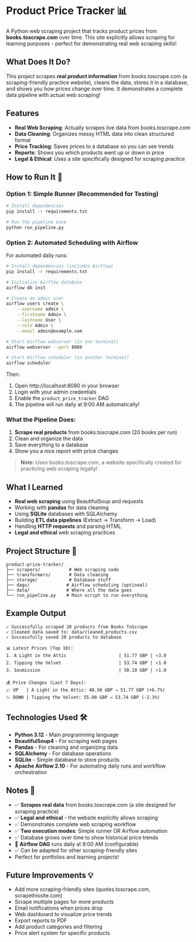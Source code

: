 # Product Price Tracker 📊

A Python web scraping project that tracks product prices from **books.toscrape.com** over time. This site explicitly allows scraping for learning purposes - perfect for demonstrating real web scraping skills!

## What Does It Do?

This project scrapes **real product information** from books.toscrape.com (a scraping-friendly practice website), cleans the data, stores it in a database, and shows you how prices change over time. It demonstrates a complete data pipeline with actual web scraping!

## Features

- **Real Web Scraping**: Actually scrapes live data from books.toscrape.com
- **Data Cleaning**: Organizes messy HTML data into clean structured format
- **Price Tracking**: Saves prices to a database so you can see trends
- **Reports**: Shows you which products went up or down in price
- **Legal & Ethical**: Uses a site specifically designed for scraping practice

## How to Run It 🚀

### Option 1: Simple Runner (Recommended for Testing)

```bash
# Install dependencies
pip install -r requirements.txt

# Run the pipeline once
python run_pipeline.py
```

### Option 2: Automated Scheduling with Airflow

For automated daily runs:

```bash
# Install dependencies (includes Airflow)
pip install -r requirements.txt

# Initialize Airflow database
airflow db init

# Create an admin user
airflow users create \
    --username admin \
    --firstname Admin \
    --lastname User \
    --role Admin \
    --email admin@example.com

# Start Airflow webserver (in one terminal)
airflow webserver --port 8080

# Start Airflow scheduler (in another terminal)
airflow scheduler
```

Then:

1. Open http://localhost:8080 in your browser
2. Login with your admin credentials
3. Enable the `product_price_tracker` DAG
4. The pipeline will run daily at 9:00 AM automatically!

### What the Pipeline Does:

1. **Scrape real products** from books.toscrape.com (20 books per run)
2. Clean and organize the data
3. Save everything to a database
4. Show you a nice report with price changes

> **Note**: Uses books.toscrape.com, a website specifically created for practicing web scraping legally!

## What I Learned

- **Real web scraping** using BeautifulSoup and requests
- Working with **pandas** for data cleaning
- Using **SQLite** databases with SQLAlchemy
- Building **ETL data pipelines** (Extract → Transform → Load)
- Handling **HTTP requests** and parsing HTML
- **Legal and ethical** web scraping practices

## Project Structure 📁

```
product-price-tracker/
├── scrapers/           # Web scraping code
├── transformers/       # Data cleaning
├── storage/            # Database stuff
├── dags/              # Airflow scheduling (optional)
├── data/              # Where all the data goes
└── run_pipeline.py    # Main script to run everything
```

## Example Output

```
✓ Successfully scraped 20 products from Books ToScrape
✓ Cleaned data saved to: data/cleaned_products.csv
✓ Successfully saved 20 products to database

📊 Latest Prices (Top 10):
1. A Light in the Attic                    | 51.77 GBP | ⭐3.0
2. Tipping the Velvet                      | 53.74 GBP | ⭐1.0
3. Soumission                              | 50.10 GBP | ⭐1.0

💰 Price Changes (Last 7 Days):
📈 UP   | A Light in the Attic: 48.50 GBP → 51.77 GBP (+6.7%)
📉 DOWN | Tipping the Velvet: 55.00 GBP → 53.74 GBP (-2.3%)
```

## Technologies Used 🛠️

- **Python 3.12** - Main programming language
- **BeautifulSoup4** - For scraping web pages
- **Pandas** - For cleaning and organizing data
- **SQLAlchemy** - For database operations
- **SQLite** - Simple database to store products
- **Apache Airflow 2.10** - For automating daily runs and workflow orchestration

## Notes 📝

- ✅ **Scrapes real data** from books.toscrape.com (a site designed for scraping practice)
- ✅ **Legal and ethical** - the website explicitly allows scraping
- ✅ Demonstrates complete web scraping workflow
- ✅ **Two execution modes**: Simple runner OR Airflow automation
- ✅ Database grows over time to show historical price trends
- 🔄 **Airflow DAG** runs daily at 9:00 AM (configurable)
- ✅ Can be adapted for other scraping-friendly sites
- Perfect for portfolios and learning projects!

## Future Improvements 💡

- Add more scraping-friendly sites (quotes.toscrape.com, scrapethissite.com)
- Scrape multiple pages for more products
- Email notifications when prices drop
- Web dashboard to visualize price trends
- Export reports to PDF
- Add product categories and filtering
- Price alert system for specific products
